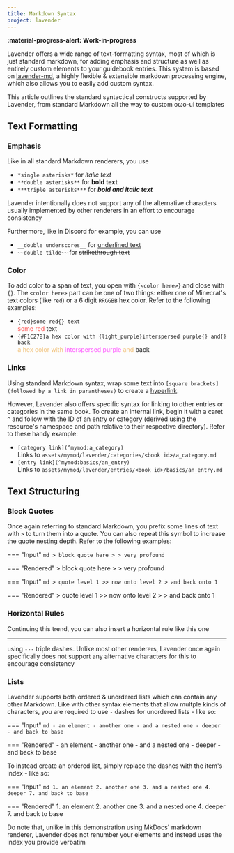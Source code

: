 ```yaml
---
title: Markdown Syntax
project: lavender
---
```


**:material-progress-alert: Work-in-progress**

Lavender offers a wide range of text-formatting syntax, most of which is just standard markdown, for adding emphasis and structure as well as entirely custom elements to your guidebook entries. This system is based on [lavender-md](https://github.com/wisp-forest/lavender-md), a highly flexible & extensible markdown processing engine, which also allows you to easily add custom syntax.

This article outlines the standard syntactical constructs supported by Lavender, from standard Markdown all the way to custom oωo-ui templates


## Text Formatting

### Emphasis

Like in all standard Markdown renderers, you use 

- `*single asterisks*` for *italic text*
- `**double asterisks**` for **bold text**
- `***triple asterisks***` for ***bold and italic text*** 

Lavender intentionally does not support any of the alternative characters usually implemented by other renderers in an effort to encourage consistency

Furthermore, like in Discord for example, you can use

- `__double underscores__` for <u>underlined text</u>
- `~~double tilde~~` for ~~strikethrough text~~

### Color

To add color to a span of text, you open with `{<color here>}` and close with `{}`. The `<color here>` part can be one of two things: either one of Minecrat's text colors (like `red`) or a 6 digit `RRGGBB` hex color. Refer to the following examples:

- `{red}some red{} text`<br>
  <span style="color: #FF5555;">some red</span> text
- `{#F1C27B}a hex color with {light_purple}interspersed purple{} and{} back`<br>
  <span style="color: #F1C27B;">a hex color with <span style="color: #FF55FF;">interspersed purple</span> and</span> back

### Links

Using standard Markdown syntax, wrap some text into `[square brackets](followed by a link in parantheses)` to create a [hyperlink](https://youtu.be/dQw4w9WgXcQ). 

However, Lavender also offers specific syntax for linking to other entries or categories in the same book. To create an internal link, begin it with a caret `^` and follow with the ID of an entry or category (derived using the resource's namespace and path relative to their respective directory). Refer to these handy example:

- `[category link](^mymod:a_category)`<br>
  Links to `assets/mymod/lavender/categories/<book id>/a_category.md`
- `[entry link](^mymod:basics/an_entry)`<br>
  Links to `assets/mymod/lavender/entries/<book id>/basics/an_entry.md`

## Text Structuring

### Block Quotes

Once again referring to standard Markdown, you prefix some lines of text with `>` to turn them into a quote. You can also repeat this symbol to increase the quote nesting depth. Refer to the following examples:

=== "Input"
    ```md
    > block quote here
    >
    > very profound
    ```

=== "Rendered"
    > block quote here
    >
    > very profound

<span><!--separator--></span>

=== "Input"
    ```md
    > quote level 1
    >> now onto level 2
    > and back onto 1
    ```

=== "Rendered"
    > quote level 1
    >> now onto level 2
    >
    > and back onto 1

### Horizontal Rules

Continuing this trend, you can also insert a horizontal rule like this one

---

using `---` triple dashes. Unlike most other renderers, Lavender once again specifically does not support any alternative characters for this to encourage consistency

### Lists

Lavender supports both ordered & unordered lists which can contain any other Markdown. Like with other syntax elements that allow multple kinds of characters, you are required to use `-` dashes for unordered lists - like so:

=== "Input"
    ```md
    - an element
    - another one
        - and a nested one
            - deeper
    - and back to base
    ```

=== "Rendered"
    - an element
    - another one
        - and a nested one
            - deeper
    - and back to base

To instead create an ordered list, simply replace the dashes with the item's index - like so:

=== "Input"
    ```md
    1. an element
    2. another one
        3. and a nested one
            4. deeper
    7. and back to base
    ```

=== "Rendered"
    1. an element
    2. another one
        3. and a nested one
            4. deeper
    7. and back to base

Do note that, unlike in this demonstration using MkDocs' markdown renderer, Lavender does not renumber your elements and instead uses the index you provide verbatim